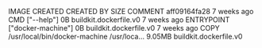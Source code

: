 IMAGE CREATED CREATED BY SIZE COMMENT
aff09164fa28 7 weeks ago CMD ["--help"] 0B buildkit.dockerfile.v0
<missing> 7 weeks ago ENTRYPOINT ["docker-machine"] 0B buildkit.dockerfile.v0
<missing> 7 weeks ago COPY /usr/local/bin/docker-machine /usr/loca… 9.05MB buildkit.dockerfile.v0
